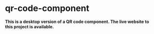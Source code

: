 # qr-code-component

**This is a desktop version of a QR code component. The live website to this project is available.**

